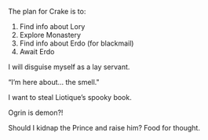 The plan for Crake is to:

1. Find info about Lory
2. Explore Monastery
3. Find info about Erdo (for blackmail)
4. Await Erdo

I will disguise myself as a lay servant.

“I’m here about… the smell."

I want to steal Liotique’s spooky book.

Ogrin is demon?!

Should I kidnap the Prince and raise him? Food for thought.
